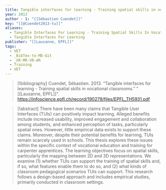 ```yaml
---
title: Tangible interfaces for learning - Training spatial skills in vocational classrooms
year: 2013
author - 1: "[[Sébastien Cuendet]]"
key: "[[@Cuendet2013-tu]]"
aliases:
  - Tangible Interfaces For Learning - Training Spatial Skills In Vocational Classrooms
  - Tangible Interfaces For Learning
publisher: "[[Lausanne, EPFL]]"
tags:
  - VET
  - _BibTex-to-MD-Git
  - _XR-MR-VR-AR
  - Training
  - VET
---
```


> [!bibliography]
> Cuendet, Sébastien. 2013. “Tangible interfaces for learning - Training spatial skills in vocational classrooms.” "[[Lausanne, EPFL]]". https://infoscience.epfl.ch/record/190279/files/EPFL_TH5931.pdf

> [!abstract]
> There have been many claims that Tangible User Interfaces (TUIs) can positively impact learning. Alleged benefits include increased usability, improved engagement and collaboration among students, and enhanced perception of tasks, particularly spatial ones. However, little empirical data exists to support these claims. Moreover, despite their potential benefits for learning, TUIs remain scarcely used in schools. This thesis explores these issues within the specific context of vocational education and training for carpenter apprentices. The learning objectives focus on spatial skills, particularly the mapping between 2D and 3D representations. We examine (1) whether TUIs can support the training of spatial skills and, if so, what features enable them to do so, and (2) what kinds of classroom pedagogical scenarios TUIs can support. This research follows a design-based approach and includes empirical studies, primarily conducted in classroom settings.